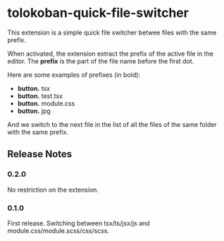 # tolokoban-quick-file-switcher

This extension is a simple quick file switcher betwee files with the same prefix.

When activated, the extension extract the prefix of the active file in the editor.
The __prefix__ is the part of the file name before the first dot.

Here are some examples of prefixes (in bold):

- __button.__ tsx
- __button.__ test.tsx
- __button.__ module.css
- __button.__ jpg

And we switch to the next file in the list of all the files of the same folder with the same prefix.


## Release Notes

### 0.2.0

No restriction on the extension.

### 0.1.0

First release. Switching between tsx/ts/jsx/js and module.css/module.scss/css/scss.
